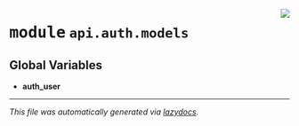 <!-- markdownlint-disable -->

<a href="../../../src/switch/api/auth/models/__init__.py#L0"><img align="right" src="https://img.shields.io/badge/-source-cccccc?style=flat-square"/></a>

# <kbd>module</kbd> `api.auth.models`




**Global Variables**
---------------
- **auth_user**




---

_This file was automatically generated via [lazydocs](https://github.com/ml-tooling/lazydocs)._
